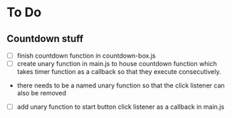 # To Do

## Countdown stuff
 - [ ] finish countdown function in countdown-box.js
 - [ ] create unary function in main.js to house countdown function which takes timer function as a callback so that they execute consecutively.
 - there needs to be a named unary function so that the click listener can also be removed
 - [ ] add unary function to start button click listener as a callback in main.js
